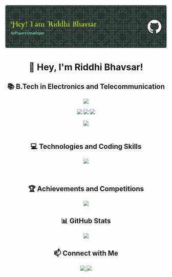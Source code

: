 <div align="center">
  <img src="https://github.com/ridzb/ridzb/blob/main/header.png" alt="Header Image">
</div>

<h1 align="center">👋 Hey, I'm Riddhi Bhavsar!</h1>

<h2 align="center">📚 B.Tech in Electronics and Telecommunication</h2>

<p align="center">
  <a href="https://github.com/ridzb/">
    <img src="https://readme-typing-svg.herokuapp.com?lines=Electronics+and+Telecommunication+Engg+Student;Java%20|%20Python%20|+SQL%20|%20Computer+Networks;&center=true&width=550&height=40">
  </a>
</p>

<div align="center">
  <img src="https://img.shields.io/github/followers/ridzb?logo=Github&style=for-the-badge">
  <img src="https://img.shields.io/github/stars/ridzb?style=for-the-badge">
  <a href="https://github.com/ridzb/"><img src="https://komarev.com/ghpvc/?username=ridzb&style=for-the-badge"></a>
</div>

<br>

<div align="center">
  <img src="https://github-readme-stats.vercel.app/api?username=ridzb&show_icons=true&theme=chartreuse-dark">
</div>

<br>

<h2 align="center">💻 Technologies and Coding Skills</h2>

<p align="center">
  <a href="https://github.com/ridzb/">
    <img src="https://readme-typing-svg.herokuapp.com?lines=Java%20|%20Python%20|+SQL%20|%20Computer+Networks|%20Latex;&center=true&width=550&height=40">
  </a>
</p>

<br>

<h2 align="center">🏆 Achievements and Competitions</h2>

<p align="center">
  <a href="https://github.com/ridzb/">
    <img src="https://readme-typing-svg.herokuapp.com?lines=Hackathon%20Finalist;Poornima%20Hackathon;&center=true&width=550&height=40">
  </a>
</p>

<h2 align="center">📊 GitHub Stats</h2>

<div align="center">
  <img src="https://github-readme-stats.vercel.app/api/top-langs/?username=ridzb&layout=compact">
</div>

<h2 align="center">📫 Connect with Me</h2>

<div align="center">
  <a href="https://www.linkedin.com/in/riddhi-b-135219224/">
    <img src="https://img.shields.io/badge/LinkedIn-0077B5?style=for-the-badge&logo=linkedin&logoColor=white">
  </a>
  <a href="mailto:riddhib76@gmail.com">
    <img src="https://img.shields.io/badge/Email-D14836?style=for-the-badge&logo=gmail&logoColor=white">
  </a>
</div>
